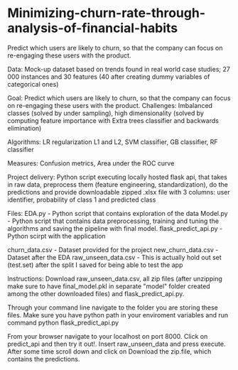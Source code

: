 # Minimizing-churn-rate-through-analysis-of-financial-habits
Predict which users are likely to churn, so that the company can focus on re-engaging these users with the product.

Data: 
Mock-up dataset based on trends found in real world case studies; 27 000 instances and 30 features (40 after creating dummy variables of categorical ones)

Goal: 
Predict which users are likely to churn, so that the company can focus on re-engaging these users with the product.
Challenges: Imbalanced classes (solved by under sampling), high dimensionality (solved by computing feature importance with Extra trees classifier and backwards elimination)

Algorithms: 
LR regularization L1 and L2, SVM classifier, GB classifier, RF classifier

Measures: 
Confusion metrics, Area under the ROC curve

Project delivery: 
Python script executing locally hosted flask api, that takes in raw data, preprocess them (feature engineering, standardization), do the predictions and provide downloadable zipped .xlsx file with 3 columns: user identifier, probability of class 1 and predicted class

Files: 
EDA.py - Python script that contains exploration of the data 
Model.py - Python script that contains data preprocessing, training and tuning the algorithms and saving the pipeline with final model. flask_predict_api.py - Python scirpt with the application

churn_data.csv - Dataset provided for the project 
new_churn_data.csv - Dataset after the EDA
raw_unseen_data.csv - This is actually hold out set (test.set) after the split I saved for being able to test the app 


Instructions: Download  raw_unseen_data.csv, all zip files (after unzipping make sure to have final_model.pkl in separate "model" folder created among the other downloaded files) and flask_predict_api.py.

Through your command line navigate to the folder you are storing these files. Make sure you have python path in your enviroment variables and run command python flask_predict_api.py

From your browser navigate to your localhost on port 8000. Click on predict_api and then try it out!. Insert raw_unseen_data and press execute. After some time scroll down and click on Download the zip.file, which contains the predictions.
